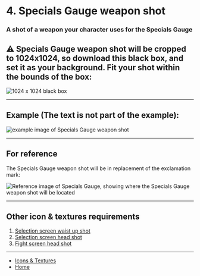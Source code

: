 # 4. Specials Gauge weapon shot

### A shot of a weapon your character uses for the Specials Gauge

## ⚠️ Specials Gauge weapon shot will be cropped to 1024x1024, so download this black box, and set it as your background. Fit your shot within the bounds of the box:

![1024 x 1024 black box](https://sncommunity.github.io/req/assets/images/1024x1024.jpg)

---

## Example (The text is not part of the example):

![example image of Specials Gauge weapon shot](https://sncommunity.github.io/req/assets/images/weapon.png)

---

## For reference
The Specials Gauge weapon shot will be in replacement of the exclamation mark:

![Reference image of Specials Gauge, showing where the Specials Gauge weapon shot will be located](https://sncommunity.github.io/req/assets/images/gauge.png)

---

## Other icon & textures requirements

<ol>
<li><a href="./waist-up-shot">Selection screen waist up shot</a></li>
<li><a href="./head-shot-selection-screen">Selection screen head shot</a></li>
<li><a href="./head-shot-fight-screen">Fight screen head shot</a></li>
</ol>

---

- [Icons & Textures](./icons-and-textures)
- [Home](../)
